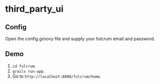 # third_party_ui


## Config
Open the config.groovy file and supply your fulcrum email and password.


## Demo
1. `cd fulcrum`.
2. `grails run-app`.
3. Go to `http://localhost:8080/fulcrum/home`.
